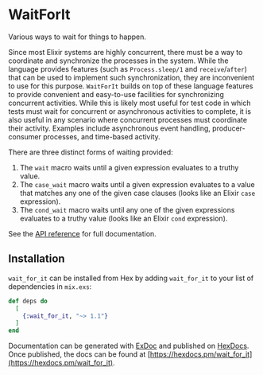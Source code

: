 # WaitForIt

Various ways to wait for things to happen.

Since most Elixir systems are highly concurrent, there must be a way to coordinate and synchronize
the processes in the system. While the language provides features (such as
`Process.sleep/1` and `receive`/`after`) that can be used to implement such synchronization, they are
inconvenient to use for this purpose. `WaitForIt` builds on top of these language features to
provide convenient and easy-to-use facilities for synchronizing concurrent activities. While
this is likely most useful for test code in which tests must wait for concurrent or asynchronous
activities to complete, it is also useful in any scenario where concurrent processes must
coordinate their activity. Examples include asynchronous event handling, producer-consumer
processes, and time-based activity.

There are three distinct forms of waiting provided:

  1. The `wait` macro waits until a given expression evaluates to a truthy value.
  2. The `case_wait` macro waits until a given expression evaluates to a value that
     matches any one of the given case clauses (looks like an Elixir `case` expression).
  3. The `cond_wait` macro waits until any one of the given expressions evaluates to a truthy
     value (looks like an Elixir `cond` expression).

See the [API reference](https://hexdocs.pm/wait_for_it/api-reference.html) for full documentation.

## Installation

`wait_for_it` can be installed from Hex by adding `wait_for_it` to your list
of dependencies in `mix.exs`:

```elixir
def deps do
  [
    {:wait_for_it, "~> 1.1"}
  ]
end
```

Documentation can be generated with [ExDoc](https://github.com/elixir-lang/ex_doc)
and published on [HexDocs](https://hexdocs.pm). Once published, the docs can
be found at [https://hexdocs.pm/wait_for_it](https://hexdocs.pm/wait_for_it).

